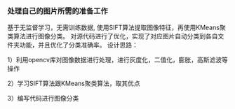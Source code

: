 ### 处理自己的图片所需的准备工作

基于无监督学习，无需训练数据, 使用SIFT算法提取图像特征，再使用KMeans聚类算法进行图像分类。
对源代码进行了优化，实现了对应图片自动分类到各自文件夹功能，并且优化了分类准确率。
设计思路：

1）利用opencv库对图像数据进行处理，进行灰度化，二值化，膨胀，高斯滤波等操作

2）学习SIFT算法跟KMeans聚类算法，取其优点

3）编写代码进行图像分类





